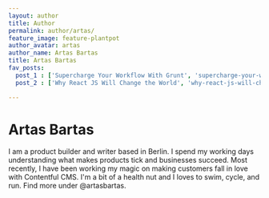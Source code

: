 ```yaml
---
layout: author
title: Author
permalink: author/artas/
feature_image: feature-plantpot
author_avatar: artas
author_name: Artas Bartas
title: Artas Bartas
fav_posts:
  post_1 : ['Supercharge Your Workflow With Grunt', 'supercharge-your-workflow-with-grunt/', 'The Grunt ecosystem is huge and it’s growing every day. With literally hundreds of plugins to choose from, you can use Grunt to automate just about anything with a minimum of effort. ']
  post_2 : ['Why React JS Will Change the World', 'why-react-js-will-change-the-world/', 'React components implement a render() method that takes input data and returns what to display.']

---
```


# Artas Bartas

I am a product builder and writer based in Berlin. I spend my working days understanding what makes products tick and businesses succeed. Most recently, I have been working my magic on making customers fall in love with Contentful CMS. I'm a bit of a health nut and I loves to swim, cycle, and run. Find more under @artasbartas.